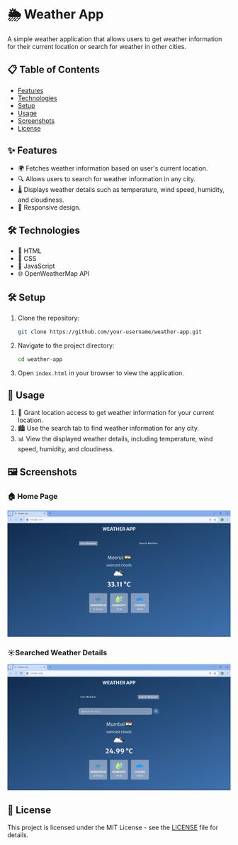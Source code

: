 # 🌦️ Weather App

A simple weather application that allows users to get weather information for their current location or search for weather in other cities.

## 📋 Table of Contents

- [Features](#features)
- [Technologies](#technologies)
- [Setup](#setup)
- [Usage](#usage)
- [Screenshots](#screenshots)
- [License](#license)

## ✨ Features

- 🌍 Fetches weather information based on user's current location.
- 🔍 Allows users to search for weather information in any city.
- 🌡️ Displays weather details such as temperature, wind speed, humidity, and cloudiness.
- 📱 Responsive design.

## 🛠️ Technologies

- 🧾 HTML
- 🎨 CSS
- 📜 JavaScript
- 🌐 OpenWeatherMap API

## 🛠️ Setup

1. Clone the repository:
    ```bash
    git clone https://github.com/your-username/weather-app.git
    ```

2. Navigate to the project directory:
    ```bash
    cd weather-app
    ```

3. Open `index.html` in your browser to view the application.

## 🚀 Usage

1. 📍 Grant location access to get weather information for your current location.
2. 🏙️ Use the search tab to find weather information for any city.
3. 📊 View the displayed weather details, including temperature, wind speed, humidity, and cloudiness.

## 🖼️ Screenshots

### 🏠 Home Page
![Home Page](assets/home-page.png)

### ☀️Searched Weather Details
![Weather Details](assets/weather-details.png)

## 📄 License

This project is licensed under the MIT License - see the [LICENSE](LICENSE) file for details.

